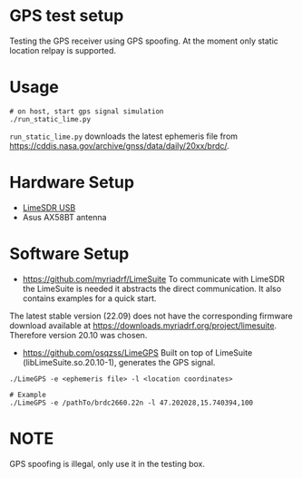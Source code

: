 # GPS test setup
Testing the GPS receiver using GPS spoofing. At the moment only
static location relpay is supported.

# Usage
```
# on host, start gps signal simulation
./run_static_lime.py
```

`run_static_lime.py` downloads the latest ephemeris file from
https://cddis.nasa.gov/archive/gnss/data/daily/20xx/brdc/.


# Hardware Setup
* [LimeSDR USB](https://wiki.myriadrf.org/LimeSDR-USB)
* Asus AX58BT antenna

# Software Setup
* https://github.com/myriadrf/LimeSuite
To communicate with LimeSDR the LimeSuite is needed it abstracts the direct
communication. It also contains examples for a quick start.

The latest stable version (22.09) does not have the corresponding firmware
download available at https://downloads.myriadrf.org/project/limesuite. Therefore
version 20.10 was chosen.

* https://github.com/osqzss/LimeGPS
Built on top of LimeSuite (libLimeSuite.so.20.10-1), generates the GPS signal.

```
./LimeGPS -e <ephemeris file> -l <location coordinates>

# Example
./LimeGPS -e /pathTo/brdc2660.22n -l 47.202028,15.740394,100
```

# NOTE
GPS spoofing is illegal, only use it in the testing box.
